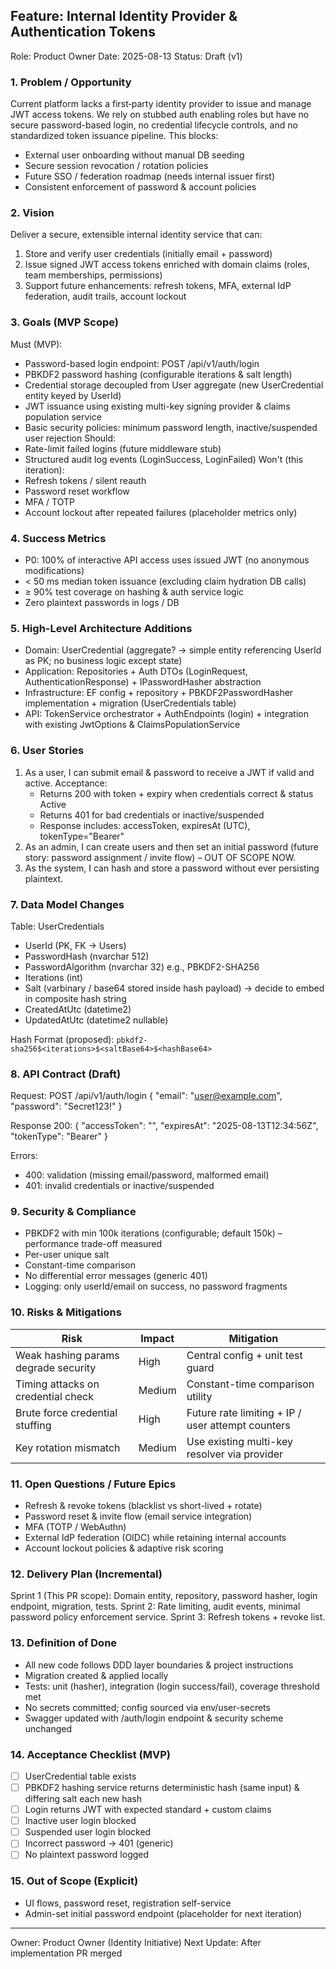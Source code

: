 ## Feature: Internal Identity Provider & Authentication Tokens

Role: Product Owner
Date: 2025-08-13
Status: Draft (v1)

### 1. Problem / Opportunity
Current platform lacks a first‑party identity provider to issue and manage JWT access tokens. We rely on stubbed auth enabling roles but have no secure password-based login, no credential lifecycle controls, and no standardized token issuance pipeline. This blocks:
- External user onboarding without manual DB seeding
- Secure session revocation / rotation policies
- Future SSO / federation roadmap (needs internal issuer first)
- Consistent enforcement of password & account policies

### 2. Vision
Deliver a secure, extensible internal identity service that can:
1. Store and verify user credentials (initially email + password)
2. Issue signed JWT access tokens enriched with domain claims (roles, team memberships, permissions)
3. Support future enhancements: refresh tokens, MFA, external IdP federation, audit trails, account lockout

### 3. Goals (MVP Scope)
Must (MVP):
- Password-based login endpoint: POST /api/v1/auth/login
- PBKDF2 password hashing (configurable iterations & salt length)
- Credential storage decoupled from User aggregate (new UserCredential entity keyed by UserId)
- JWT issuance using existing multi-key signing provider & claims population service
- Basic security policies: minimum password length, inactive/suspended user rejection
Should:
- Rate-limit failed logins (future middleware stub)
- Structured audit log events (LoginSuccess, LoginFailed)
Won't (this iteration):
- Refresh tokens / silent reauth
- Password reset workflow
- MFA / TOTP
- Account lockout after repeated failures (placeholder metrics only)

### 4. Success Metrics
- P0: 100% of interactive API access uses issued JWT (no anonymous modifications)
- < 50 ms median token issuance (excluding claim hydration DB calls)
- ≥ 90% test coverage on hashing & auth service logic
- Zero plaintext passwords in logs / DB

### 5. High-Level Architecture Additions
- Domain: UserCredential (aggregate? -> simple entity referencing UserId as PK; no business logic except state) 
- Application: Repositories + Auth DTOs (LoginRequest, AuthenticationResponse) + IPasswordHasher abstraction
- Infrastructure: EF config + repository + PBKDF2PasswordHasher implementation + migration (UserCredentials table)
- API: TokenService orchestrator + AuthEndpoints (login) + integration with existing JwtOptions & ClaimsPopulationService

### 6. User Stories
1. As a user, I can submit email & password to receive a JWT if valid and active.
	 Acceptance:
	 - Returns 200 with token + expiry when credentials correct & status Active
	 - Returns 401 for bad credentials or inactive/suspended
	 - Response includes: accessToken, expiresAt (UTC), tokenType="Bearer"
2. As an admin, I can create users and then set an initial password (future story: password assignment / invite flow) – OUT OF SCOPE NOW.
3. As the system, I can hash and store a password without ever persisting plaintext.

### 7. Data Model Changes
Table: UserCredentials
- UserId (PK, FK -> Users)
- PasswordHash (nvarchar 512)
- PasswordAlgorithm (nvarchar 32) e.g., PBKDF2-SHA256
- Iterations (int)
- Salt (varbinary / base64 stored inside hash payload) -> decide to embed in composite hash string
- CreatedAtUtc (datetime2)
- UpdatedAtUtc (datetime2 nullable)

Hash Format (proposed):
`pbkdf2-sha256$<iterations>$<saltBase64>$<hashBase64>`

### 8. API Contract (Draft)
Request: POST /api/v1/auth/login
{
	"email": "user@example.com",
	"password": "Secret123!"
}

Response 200:
{
	"accessToken": "<jwt>",
	"expiresAt": "2025-08-13T12:34:56Z",
	"tokenType": "Bearer"
}

Errors:
- 400: validation (missing email/password, malformed email)
- 401: invalid credentials or inactive/suspended

### 9. Security & Compliance
- PBKDF2 with min 100k iterations (configurable; default 150k) – performance trade-off measured
- Per-user unique salt
- Constant-time comparison
- No differential error messages (generic 401)
- Logging: only userId/email on success, no password fragments

### 10. Risks & Mitigations
| Risk | Impact | Mitigation |
|------|--------|-----------|
| Weak hashing params degrade security | High | Central config + unit test guard |
| Timing attacks on credential check | Medium | Constant-time comparison utility |
| Brute force credential stuffing | High | Future rate limiting + IP / user attempt counters |
| Key rotation mismatch | Medium | Use existing multi-key resolver via provider |

### 11. Open Questions / Future Epics
- Refresh & revoke tokens (blacklist vs short-lived + rotate)
- Password reset & invite flow (email service integration)
- MFA (TOTP / WebAuthn)
- External IdP federation (OIDC) while retaining internal accounts
- Account lockout policies & adaptive risk scoring

### 12. Delivery Plan (Incremental)
Sprint 1 (This PR scope): Domain entity, repository, password hasher, login endpoint, migration, tests.
Sprint 2: Rate limiting, audit events, minimal password policy enforcement service.
Sprint 3: Refresh tokens + revoke list.

### 13. Definition of Done
- All new code follows DDD layer boundaries & project instructions
- Migration created & applied locally
- Tests: unit (hasher), integration (login success/fail), coverage threshold met
- No secrets committed; config sourced via env/user-secrets
- Swagger updated with /auth/login endpoint & security scheme unchanged

### 14. Acceptance Checklist (MVP)
- [ ] UserCredential table exists
- [ ] PBKDF2 hashing service returns deterministic hash (same input) & differing salt each new hash
- [ ] Login returns JWT with expected standard + custom claims
- [ ] Inactive user login blocked
- [ ] Suspended user login blocked
- [ ] Incorrect password -> 401 (generic)
- [ ] No plaintext password logged

### 15. Out of Scope (Explicit)
- UI flows, password reset, registration self-service
- Admin-set initial password endpoint (placeholder for next iteration)

---
Owner: Product Owner (Identity Initiative)
Next Update: After implementation PR merged
